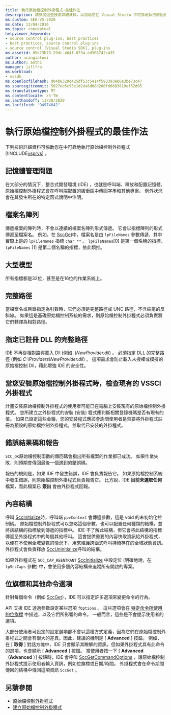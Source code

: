 ```yaml
---
title: 執行原始檔控制外掛程式-最佳作法
description: 請參閱這些技術詳細資料，以協助您在 Visual Studio 中可靠地執行原始檔控制外掛程式。
ms.custom: SEO-VS-2020
ms.date: 11/04/2016
ms.topic: conceptual
helpviewer_keywords:
- source control plug-ins, best practices
- best practices, source control plug-ins
- source control [Visual Studio SDK], plug-ins
ms.assetid: 85e73b73-29dc-464f-8734-ed308742c435
author: acangialosi
ms.author: anthc
manager: jillfra
ms.workload:
- vssdk
ms.openlocfilehash: d04b8329d425df53c5414f593393e86a3be73c47
ms.sourcegitcommit: 5027eb5c95e1d2da6d08d208fd6883819ef52d05
ms.translationtype: MT
ms.contentlocale: zh-TW
ms.lasthandoff: 11/20/2020
ms.locfileid: "94974642"
---
```

# <a name="best-practices-for-implementing-a-source-control-plug-in"></a>執行原始檔控制外掛程式的最佳作法
下列技術詳細資料可協助您在中可靠地執行原始檔控制外掛程式 [!INCLUDE[vsprvs](../code-quality/includes/vsprvs_md.md)] 。

## <a name="memory-management-issues"></a>記憶體管理問題
 在大部分的情況下，整合式開發環境 (IDE) ，也就是呼叫端、釋放和配置記憶體。 原始檔控制外掛程式會在呼叫端配置的緩衝區中傳回字串和其他專案。 例外狀況會在其發生所在的特定函式說明中注明。

## <a name="arrays-of-file-names"></a>檔案名陣列
 傳遞檔案的陣列時，不會以連續的檔案名陣列形式傳遞。 它會以指標陣列的形式傳遞至檔案名。 例如，在 [SccGet](../extensibility/sccget-function.md)中，檔案名是由 `lpFileNames` 參數傳遞，其中實際上是的 `lpFileNames` 指標 `char **` 。 `lpFileNames`[0] 是第一個名稱的指標， `lpFileNames` [1] 是第二個名稱的指標，依此類推。

## <a name="large-model"></a>大型模型
 所有指標都是32位，甚至是在16位的作業系統上。

## <a name="fully-qualified-paths"></a>完整路徑
 當檔案名或目錄指定為引數時，它們必須是完整路徑或 UNC 路徑，不含結尾的反斜線。 如果這是基礎原始檔控制系統的需求，則原始檔控制外掛程式必須負責將它們轉譯為相對路徑。

## <a name="specify-a-fully-qualified-path-for-the-registered-dll"></a>指定已註冊 DLL 的完整路徑
 IDE 不再從相對路徑載入 Dll (例如 *.\NewProvider.dll*) 。 必須指定 DLL 的完整路徑 (例如 *C:\Providers\NewProvider.dll*) 。 這項需求會防止載入未授權或模擬的原始檔控制 Dll，藉此增強 IDE 的安全性。

## <a name="check-for-an-existing-vssci-plug-in-when-you-install-your-source-control-plug-in"></a>當您安裝原始檔控制外掛程式時，檢查現有的 VSSCI 外掛程式
 計畫安裝原始檔控制外掛程式的使用者可能已在電腦上安裝現有的原始檔控制外掛程式。 您所建立之外掛程式的安裝 (安裝) 程式應判斷相關登錄機碼是否有現有的值。 如果已設定這些金鑰，您的安裝程式應該會詢問使用者是否要將外掛程式註冊為預設的原始檔控制外掛程式，並取代已安裝的外掛程式。

## <a name="error-result-codes-and-reporting"></a>錯誤結果碼和報告
 `SCC_OK`原始檔控制函數的傳回碼會指出所有檔案的作業都已成功。 如果作業失敗，則預期會傳回最後一個遇到的錯誤碼。

 報告的規則是，如果 IDE 中發生錯誤，IDE 會負責報告它。 如果原始檔控制系統中發生錯誤，則原始檔控制外掛程式負責報告它。 比方說，IDE **目前未選取任何** 檔案，而此檔案已 **簽出** 會由外掛程式回報。

## <a name="the-context-structure"></a>內容結構
 呼叫 [SccInitialize](../extensibility/sccinitialize-function.md)時，呼叫端 `ppvContext` 會傳遞參數，這是 void 的未初始化控制碼。 原始檔控制外掛程式可以忽略這個參數，也可以配置任何種類的結構，並將該結構的指標放到傳遞的指標中。 IDE 不了解此結構，但它會將此結構的指標傳遞至外掛程式中的每個其他呼叫。 這會提供重要的內容快取資訊給外掛程式，以便在不使用全域變數的情況下，用來維護跨函式呼叫持續存在的全域狀態資訊。 外掛程式會負責釋放 [SccUninitialize](../extensibility/sccuninitialize-function.md)呼叫的結構。

 如果外掛程式在 `SCC_CAP_REENTRANT` [SccInitialize](../extensibility/sccinitialize-function.md) 中設定位 (明確地說，在 `lpSccCaps` 參數) 中，會使用多個內容結構來追蹤所有開啟的專案。

## <a name="bitflags-and-other-command-options"></a>位旗標和其他命令選項
 針對每個命令（例如 [SccGet](../extensibility/sccget-function.md)），IDE 可以指定許多選項來變更命令的行為。

 API 支援 IDE 透過參數設定某些選項 `fOptions` 。 這些選項會在 [特定命令所使用的位旗標](../extensibility/bitflags-used-by-specific-commands.md) 中描述，以及它們所影響的命令。 一般而言，這些是不會提示使用者的選項。

 大部分使用者可設定的設定選項都不會以這種方式定義，因為它們在原始檔控制外掛程式之間會有很大的差異。因此，建議的機制是 [ **Advanced** ] 按鈕。 例如，在 [ **取得** ] 對話方塊中，IDE 只會顯示其瞭解的資訊，但如果外掛程式具有此命令的選項，也會顯示 [ **Advanced** ] 按鈕。 當使用者按一下 [ **Advanced （Advanced** ）] 按鈕時，IDE 會呼叫 [SccGetCommandOptions](../extensibility/sccgetcommandoptions-function.md) ，讓原始檔控制外掛程式提示使用者輸入資訊，例如位旗標或日期/時間。 外掛程式會在命令期間傳回的結構中傳回這項資訊 `SccGet` 。

## <a name="see-also"></a>另請參閱
- [原始檔控制外掛程式](../extensibility/source-control-plug-ins.md)
- [建立原始檔控制外掛程式](../extensibility/internals/creating-a-source-control-plug-in.md)
